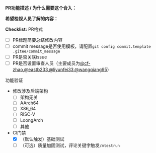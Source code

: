 <!-- 感谢您的合入申请！ -->

**PR功能描述 / 为什么需要这个合入：**

<!-- 回合上游社区补丁请附上社区链接 -->


**希望检视人员了解的内容：**


**Checklist:**
PR格式
- [ ] PR标题简要总结修改内容
- [ ] commit message是否使用模板，请配置`git config commit.template .gitee/commit_message`
- [ ] PR是否关联issue
- [ ] PR是否设置审查人员（主要成员为[@cf-zhao](https://gitee.com/cf-zhao),[@eastb233](https://gitee.com/eastb233),[@liyunfei33](https://gitee.com/liyunfei33),[@wangqiang95](https://gitee.com/wangqiang95)）

功能验证
- 修改涉及后端架构
  - [ ] 架构无关
  - [ ] AArch64
  - [ ] X86_64
  - [ ] RISC-V
  - [ ] LoongArch
  - [ ] 其他
- CI门禁
  - [x] （默认触发）基础测试
  - [ ] （可选）质量加固测试，评论关键字触发`/mtestrun`
